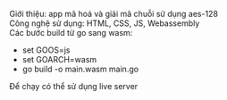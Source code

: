 Giới thiệu: app mã hoá và giải mã chuỗi sử dụng aes-128\
Công nghệ sử dụng: HTML, CSS, JS, Webassembly\
Các bước build từ go sang wasm:

- set GOOS=js
- set GOARCH=wasm
- go build -o main.wasm main.go

Để chạy có thể sử dụng live server
